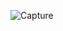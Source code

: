![Capture](https://user-images.githubusercontent.com/84688157/122282346-4e212a00-ceb9-11eb-92a9-ab1d15730448.PNG)

